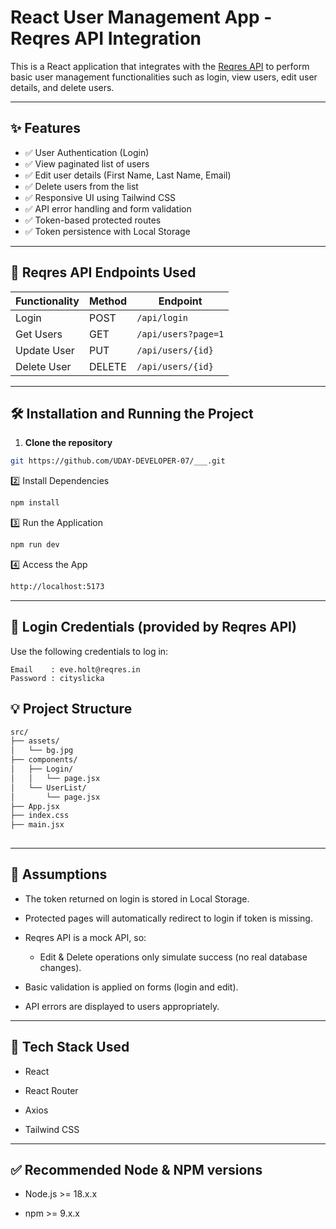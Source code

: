 # React User Management App - Reqres API Integration

This is a React application that integrates with the [Reqres API](https://reqres.in/) to perform basic user management functionalities such as login, view users, edit user details, and delete users.

---

## ✨ Features

- ✅ User Authentication (Login)
- ✅ View paginated list of users
- ✅ Edit user details (First Name, Last Name, Email)
- ✅ Delete users from the list
- ✅ Responsive UI using Tailwind CSS
- ✅ API error handling and form validation
- ✅ Token-based protected routes
- ✅ Token persistence with Local Storage

---

## 🔗 Reqres API Endpoints Used

| Functionality | Method | Endpoint |
|---------------|--------|----------|
| Login | POST | `/api/login` |
| Get Users | GET | `/api/users?page=1` |
| Update User | PUT | `/api/users/{id}` |
| Delete User | DELETE | `/api/users/{id}` |

---

## 🛠️ Installation and Running the Project

1. **Clone the repository**

```bash
git https://github.com/UDAY-DEVELOPER-07/___.git
```
2️⃣ Install Dependencies
```bash
npm install
```
3️⃣ Run the Application
```bash
npm run dev
```
4️⃣ Access the App
```bash
http://localhost:5173
```
---
## 🔐 Login Credentials (provided by Reqres API)
Use the following credentials to log in:
```
Email    : eve.holt@reqres.in
Password : cityslicka
```

## 💡 **Project Structure**
```bash
src/
├── assets/         
│   └── bg.jpg
├── components/
│   ├── Login/
│   │   └── page.jsx
│   └── UserList/
│       └── page.jsx      
├── App.jsx 
├── index.css 
├── main.jsx
   
```
---
## 📝 **Assumptions**

- The token returned on login is stored in Local Storage.

- Protected pages will automatically redirect to login if token is missing.

- Reqres API is a mock API, so:

    - Edit & Delete operations only simulate success (no real database changes).

- Basic validation is applied on forms (login and edit).

- API errors are displayed to users appropriately.
---
## 🧩 Tech Stack Used
- React

- React Router

- Axios

- Tailwind CSS
---
## ✅ Recommended Node & NPM versions

- Node.js >= 18.x.x

- npm >= 9.x.x